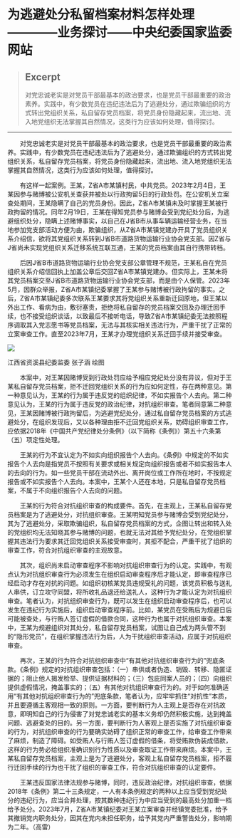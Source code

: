 
# 为逃避处分私留档案材料怎样处理————业务探讨——中央纪委国家监委网站

> ## Excerpt
> 对党忠诚老实是对党员干部最基本的政治要求，也是党员干部最重要的政治素养。实践中，有少数党员在违纪违法后为了逃避处分，通过欺骗组织的方式转出党组织关系，私自留存党员档案，将党员身份隐藏起来，流出地、流入地党组织无法掌握其自然情况，这类行为应该如何处理，值得探讨。

---
　　对党忠诚老实是对党员干部最基本的政治要求，也是党员干部最重要的政治素养。实践中，有少数党员在违纪违法后为了逃避处分，通过欺骗组织的方式转出党组织关系，私自留存党员档案，将党员身份隐藏起来，流出地、流入地党组织无法掌握其自然情况，这类行为应该如何处理，值得探讨。

　　有这样一起案例。王某，Z省A市某镇村民，中共党员。2023年2月4日，王某因参与赌博被公安机关查获并被处以行政拘留5日的行政处罚。在公安机关立案查处期间，王某隐瞒了自己的党员身份。因此，Z省A市某镇未及时掌握王某被行政拘留的情况。同年2月19日，王某在得知党员参与赌博会受到党纪处分后，为逃避组织处分，隐瞒上述赌博事实，以自己在J省B市从事车辆运输经营业务，在当地参加党支部活动方便为由，欺骗组织，从Z省A市某镇党建办开具了党员组织关系介绍信，欲将其党组织关系转到J省B市道路货物运输行业协会党支部。因Z省与J省尚未实现党组织关系迁移系统互联互通，王某的党员档案由其自行携带转档。

　　后因J省B市道路货物运输行业协会党支部公章管理不规范，王某私自在党员组织关系介绍信回执上加盖公章后交回Z省A市某镇党建办。但实际上，王某未将其党员档案交至J省B市道路货物运输行业协会党支部，而是由个人保管。2023年5月，因群众举报，Z省A市某镇纪委掌握了王某参与赌博被行政拘留的事实。之后，Z省A市某镇纪委多次联系王某要求其将党组织关系重新迁回原地，但王某以外出工作、看病为由，敷衍塞责，拒绝将私自留存的党员档案交回及办理迁回手续，也不接受组织谈话，以致最后不接听电话，导致Z省A市某镇纪委无法按照程序调取其入党志愿书等党员档案，无法与其核实相关违法行为，严重干扰了正常的立案审查工作。直至2023年7月，王某才办理党组织关系迁回手续并接受审查。

![](https://www.ccdi.gov.cn/hdjln/ywtt/202407/W020240726686119182911.jpeg)

江西省资溪县纪委监委 张子涵 绘图

　　本案中，对王某因赌博受到行政处罚应给予相应党纪处分没有异议，但对于王某私自留存党员档案，拒不迁回党组织关系的行为应如何定性，存在两种意见。第一种意见认为，王某的行为属于违反党的组织纪律，不如实报告个人去向。第二种意见认为，王某的行为属于违反党的政治纪律，对抗组织审查。笔者同意第二种意见，王某因赌博被行政拘留后，为逃避党纪处分，通过私自留存党员档案的方式逃避处分，在组织发现后，又以各种理由拒不迁回党组织关系，妨碍组织审查工作，应依据2018年《中国共产党纪律处分条例》（以下简称《条例》）第五十六条第（五）项定性处理。

　　王某的行为不宜认定为不如实向组织报告个人去向。《条例》中规定的不如实报告个人去向是指党员不按照有关要求或相关规定向组织报告或者不如实报告本人的去向的行为。如一些党员干部在流动外出、离开岗位或工作所在地时，不按规定报告或不如实报告个人去向。本案中，王某个人还在本地，只是私自留存党员档案，不属于不向组织报告个人去向的问题。

　　王某的行为符合对抗组织审查的构成要件。首先，在主观上，王某私自留存党员档案是为了逃避处分，对抗组织审查。王某明知党员参与赌博会受到党纪处分，其为了逃避处分，采取欺骗组织，私自留存党员档案的方式，企图让转出和转入处的党组织均无法知晓其参与赌博的问题，也就无法对其给予党纪处分，在党组织掌握其违法行为要求其迁回党组织关系接受审查时，其拒不配合，严重干扰了组织的审查工作，符合对抗组织审查的主观故意。

　　其次，组织尚未启动审查程序不影响对抗组织审查行为的认定。实践中，有观点认为对抗组织审查行为必须发生在组织启动审查程序后才能认定，即审查程序已经启动才存在对抗的问题。如组织初核某党员违规受礼的问题，该党员积极与送礼人串供，订立攻守同盟，将所收礼品退还给送礼人，这种行为才能认定为对抗组织审查。笔者认为，对抗组织审查行为，既可以发生在组织启动审查程序后，也可以发生在违纪行为实施后，组织启动审查程序前。比如，某党员在受贿后为规避日后可能被查处，与行贿人签订虚假的借款合同，这种行为也属于对抗组织审查。本案中，王某为规避组织对其处分，私自留存党员档案，试图让自己成为两头管不到的“隐形党员”，在组织掌握违法行为后，人为干扰组织审查活动，应属于对抗组织审查。

　　再次，王某的行为符合对抗组织审查中“有其他对抗组织审查行为的”兜底条款。《条例》规定的对抗组织审查包括：（一）串供或者伪造、销毁、转移、隐匿证据的；阻止他人揭发检举、提供证据材料的；（三）包庇同案人员的；（四）向组织提供虚假情况，掩盖事实的；（五）有其他对抗组织审查行为的。对于如何准确适用“有其他对抗组织审查行为的”兜底条款，笔者认为，应牢牢抓住“对抗性”本质，并且要遵循主客观相一致的原则。一方面，要判断行为人主观上是否存在对抗故意，即明知自己的行为侵害了对党忠诚老实的基本义务却仍然积极实施，达到掩盖问题、逃避查处的目的。另一方面，要判断行为人客观上是否实施了对抗组织审查的行为，对抗组织审查的行为要确实妨碍了组织正常的审查工作，给审查工作带来了麻烦，制造了障碍。如受贿人与行贿人签订虚假的借条，将受贿款伪装成借款，这样的行为势必给组织准确识别行为性质以及审查取证工作带来麻烦。本案中，王某私自留存党员档案，主观上是为了逃避处分，客观上私自留存党员档案，拒不履行迁回手续的行为也干扰了组织的审查工作，符合对抗组织审查的认定要件。

　　王某违反国家法律法规参与赌博，同时，违反政治纪律，对抗组织审查，依据2018年《条例》第二十三条规定，一人有本条例规定的两种以上应当受到党纪处分的违纪行为，应当合并处理，按其数种违纪行为中应当受到的最高处分加重一档给予处分。2023年7月，Z省A市某镇纪委对王某立案审查并经镇党委批准，给予其撤销党内职务处分，因其在党内未担任职务，给予其党内严重警告处分，影响期为二年。（高雷）
